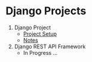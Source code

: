 # Django Projects

1. Django Project
    - [Project Setup](Django_Project_Setup.md)
    - [Notes](Django_Notes.md)
2. Django REST API Framework
    - In Progress ...
